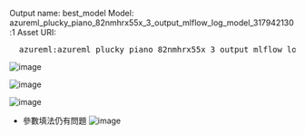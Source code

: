 
Output name: best_model
Model: azureml_plucky_piano_82nmhrx55x_3_output_mlflow_log_model_317942130:1
Asset URI:

<pre>
  azureml:azureml_plucky_piano_82nmhrx55x_3_output_mlflow_log_model_317942130:1
</pre>


![image](https://github.com/twoutlook/my-machine-learning/assets/16488072/cf47492a-be29-4157-b691-28fe815799bf)


![image](https://github.com/twoutlook/my-machine-learning/assets/16488072/30a14864-e6db-4cf9-ab26-7b9aebfeba3c)


![image](https://github.com/twoutlook/my-machine-learning/assets/16488072/faa4033a-4dc1-4822-8dfe-1839bcb1d71a)


- 參數填法仍有問題
![image](https://github.com/twoutlook/my-machine-learning/assets/16488072/1b42aedf-6115-4737-aa77-cf3240212bc0)
